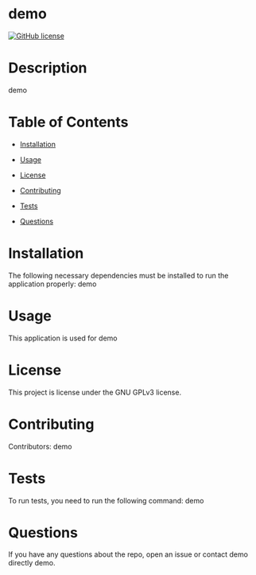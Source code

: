 # demo
  [![GitHub license](https://img.shields.io/badge/license-MIT-blue.svg)](https://github.com/demo/demo)
  
  # Description
  
  demo
  
  # Table of Contents 
  
  * [Installation](#installation)
  
  * [Usage](#usage)
  
  * [License](#license)
  
  * [Contributing](#contributing)
  
  * [Tests](#tests)
  
  * [Questions](#questions)
  
  # Installation
  
  The following necessary dependencies must be installed to run the application properly: demo
  
  # Usage
  
  ​This application is used for demo
  
  # License
  
  This project is license under the GNU GPLv3 license.
  
  # Contributing
  
  ​Contributors: demo
  
  # Tests
  
  To run tests, you need to run the following command: demo
  
  # Questions
  
  If you have any questions about the repo, open an issue or contact demo directly demo.
